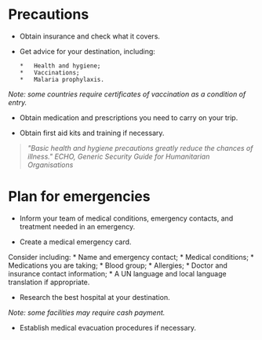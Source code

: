 [Title]: # (Medical)
[Order]: # (4)

# Precautions

*	Obtain insurance and check what it covers.

*   Get advice for your destination, including: 

		*	Health and hygiene;
		*	Vaccinations;
        *	Malaria prophylaxis.
        
*Note: some countries require certificates of vaccination as a condition of entry.*

*   Obtain medication and prescriptions you need to carry on your trip.

*	Obtain first aid kits and training if necessary. 

> *"Basic health and hygiene precautions greatly reduce
the chances of illness." ECHO, Generic Security Guide for Humanitarian Organisations*

# Plan for emergencies 

*   Inform your team of medical conditions, emergency contacts, and treatment needed in an emergency.

*   Create a medical emergency card. 

Consider including:
		*	Name and emergency contact;
		*	Medical conditions; 
		*	Medications you are taking;
		*	Blood group;
		*	Allergies; 
		*	Doctor and insurance contact information;
        *	A UN language and local language translation if appropriate. 

*	Research the best hospital at your destination.

*Note: some facilities may require cash payment.*

*	Establish medical evacuation procedures if necessary.
